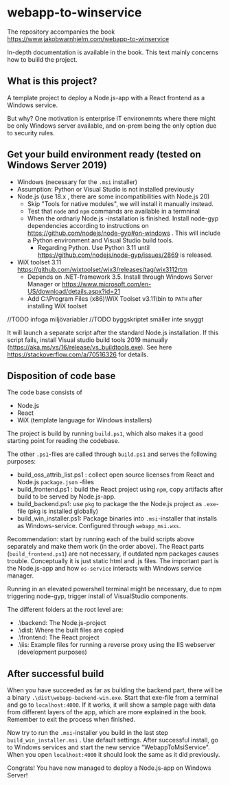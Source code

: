 # webapp-to-winservice
The repository accompanies the book https://www.jakobwarnhjelm.com/webapp-to-winservice 

In-depth documentation is available in the book. This text mainly concerns how to buiild the project.

## What is this project?
A template project to deploy a Node.js-app with a React frontend as a Windows service.

But why?
One motivation is enterprise IT environemnts where there might be only Windows server available, and on-prem being the only option due to security rules.


## Get your build environment ready (tested on Windows Server 2019)
- Windows (necessary for the `.msi` installer)
- Assumption: Python or Visual Studio is not installed previously
- Node.js (use 18.x , there are some incompatibilities with Node.js 20)
  - Skip "Tools for native modules", we will install it manually instead.
  - Test that `node` and `npm` commands are available in a termninal
  - When the ordnariy Node.js -installation is finished. Install node-gyp dependencies according to instructions on https://github.com/nodejs/node-gyp#on-windows . This will include a Python environment and Visual Studio build tools.
    - Regarding Python. Use Python 3.11 until https://github.com/nodejs/node-gyp/issues/2869 is released.
- WiX toolset 3.11 https://github.com/wixtoolset/wix3/releases/tag/wix3112rtm 
  - Depends on .NET-framework 3.5. Install through Windows Server Manager or https://www.microsoft.com/en-US/download/details.aspx?id=21
  - Add C:\Program Files (x86)\WiX Toolset v3.11\bin to `PATH` after installing WiX toolset



//TODO infoga miljövariabler
//TODO byggskriptet smäller inte snyggt
  
  It will launch a separate script after the standard Node.js installation. If this script fails, install Visual studio build tools 2019 manually (https://aka.ms/vs/16/release/vs_buildtools.exe). See here https://stackoverflow.com/a/70516326 for details.


 ## Disposition of code base
The code base consists of 
- Node.js
- React
- WiX (template language for Windows installers)

The project is build by running `build.ps1`, which also makes it a good starting point for reading the codebase.

The other `.ps1`-files are called through `build.ps1` and serves the following purposes:
- build_oss_attrib_list.ps1 : collect open source licenses from React and Node.js `package.json` -files
- build_frontend.ps1 : build the React project using `npm`, copy artifacts after build to be served by Node.js-app.
- build_backend.ps1: use `pkg` to package the the Node.js project as `.exe`-file (pkg is installed globally)
- build_win_installer.ps1: Package binaries into `.msi`-installer that installs as Windows-service. Configured through `webapp_msi.wxs`.

Recommendation: start by running each of the build scripts above separately and make them work (in the order above). The React parts (`build_frontend.ps1`) are not necessary, if outdated npm packages causes trouble. Conceptually it is just static html and .js files. The important part is the Node.js-app and how `os-service` interacts with Windows service manager.

Running in an elevated powershell terminal might be necessary, due to npm triggering node-gyp, trigger install of VisualStudio components.

The different folders at the root level are:
- .\backend: The Node.js-project
- .\dist: Where the built files are copied
- .\frontend: The React project
- .\iis: Example files for running a reverse proxy using the IIS webserver (development purposes)


## After successful build
When you have succeeded as far as building the backend part, there will be a binary `.\dist\webapp-backend-win.exe`. Start that exe-file from a terminal and go to `localhost:4000`. If it works, it will show a sample page with data from different layers of the app, which are more explained in the book. Remember to exit the process when finished.

Now try to run the `.msi`-installer you build in the last step `build_win_installer.msi` . Use default settings. After successful install, go to Windows services and start the new service "WebappToMsiService". When you open `localhost:4000` it should look the same as it did previously.

Congrats! You have now managed to deploy a Node.js-app on Windows Server!